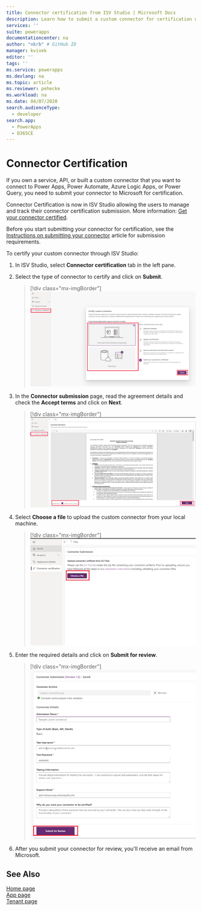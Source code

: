 ```yaml
---
title: Connector certification from ISV Studio | Microsoft Docs
description: Learn how to submit a custom connector for certification using ISV Studio.
services: ''
suite: powerapps
documentationcenter: na
author: "nkrb" # GitHub ID
manager: kvivek
editor: ''
tags: ''
ms.service: powerapps
ms.devlang: na
ms.topic: article
ms.reviewer: pehecke
ms.workload: na
ms.date: 04/07/2020
search.audienceType: 
  - developer
search.app: 
  - PowerApps
  - D365CE
---
```


# Connector Certification 

If you own a service, API, or built a custom connector that you want to connect to Power Apps, Power Automate, Azure Logic Apps, or Power Query, you need to submit your connector to Microsoft for certification. 

Connector Certification is now in ISV Studio allowing the users to manage and track their connector certification submission. More information: [Get your connector certified](https://docs.microsoft.com/connectors/custom-connectors/submit-certification).

Before you start submitting your connector for certification, see the [Instructions on submitting your connector](https://docs.microsoft.com/connectors/custom-connectors/certification-submission) article for submission requirements.

To certify your custom connector through ISV Studio:

1. In ISV Studio, select **Connector certification** tab in the left pane.
2. Select the type of connector to certify and click on **Submit**.

   > [!div class="mx-imgBorder"]
   > ![Connector certification](media/connector-certification-submit.png)

3. In the **Connector submission** page, read the agreement details and check the **Accept terms** and click on **Next**.

   > [!div class="mx-imgBorder"]
   > ![Connector certification Consent form](media/connector-certification-consent-form.png)

4. Select **Choose a file** to upload the custom connector from your local machine. 

   > [!div class="mx-imgBorder"]
   > ![Connector certification choose file](media/connector-certification-choose-file.png)

5. Enter the required details and click on **Submit for review**. 
   
   > [!div class="mx-imgBorder"]
   > ![Connector certification choose file](media/connector-certification-submit-for-review.png)

6. After you submit your connector for review, you'll receive an email from Microsoft.

## See Also

[Home page](isv-app-management-homepage.md)<br/>
[App page](isv-app-management-apppage.md)<br/>
[Tenant page](isv-app-management-tenantpage.md)